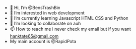 - 👋 Hi, I’m @BensTrashBin
- 👀 I’m interested in web development
- 🌱 I’m currently learning Javascript HTML CSS and Python
- 💞️ I’m looking to collaborate on auh
- 📫 How to reach me i never check my email but if you want hanktate65@gmail.com
- My main account is @RapidPota
